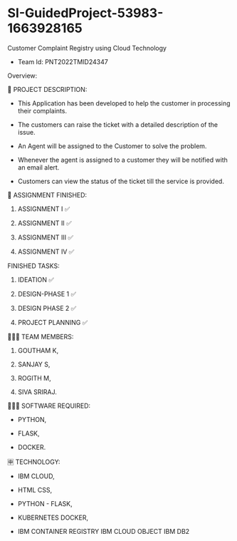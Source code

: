 # SI-GuidedProject-53983-1663928165
Customer Complaint Registry using Cloud Technology

 * Team Id: PNT2022TMID24347


Overview:

📝 PROJECT DESCRIPTION: 

 * This Application has been developed to help the customer in processing their complaints. 
 
 * The customers can raise the ticket with a detailed description of the issue.
 
 * An Agent will be assigned to the Customer to solve the problem.
 
 * Whenever the agent is assigned to a customer they will be notified with an email alert. 
 
 * Customers can view the status of the ticket till the service is provided.



📒 ASSIGNMENT FINISHED: 

  1. ASSIGNMENT I ✅
 
  2. ASSIGNMENT II ✅
 
  3. ASSIGNMENT III ✅
 
  4. ASSIGNMENT IV ✅
  
 
 FINISHED TASKS:
 
 1. IDEATION ✅
 
 2. DESIGN-PHASE 1 ✅
 
 3. DESIGN PHASE 2 ✅

 4. PROJECT PLANNING ✅



🧑🏻‍🦰 TEAM MEMBERS: 

 1. GOUTHAM K,

 2. SANJAY S,

 3. ROGITH M,

 4. SIVA SRIRAJ.
 
 
 

👨🏻‍💻 SOFTWARE REQUIRED: 

 * PYTHON,
 
 * FLASK,
 
 * DOCKER.
 
 
 
🈸 TECHNOLOGY: 

 * IBM CLOUD,
 
 * HTML	CSS,
 
 * PYTHON - FLASK,
 
 * KUBERNETES	DOCKER,
 
 * IBM CONTAINER REGISTRY	IBM CLOUD OBJECT	IBM DB2




 
 
